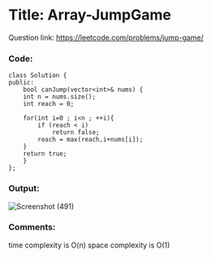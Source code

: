 # Title: Array-JumpGame

Question link: https://leetcode.com/problems/jump-game/

### Code:

```
class Solution {
public:
    bool canJump(vector<int>& nums) {
    int n = nums.size();
    int reach = 0;
    
    for(int i=0 ; i<n ; ++i){
        if (reach < i)
            return false;
        reach = max(reach,i+nums[i]);
    }
    return true;
    }
};
```

### Output:
![Screenshot (491)](https://user-images.githubusercontent.com/68456662/120506280-66864480-c3e3-11eb-950d-9a114ee7f458.png)


### Comments:
time complexity is O(n)
space complexity is O(1)
